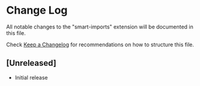 # Change Log

All notable changes to the "smart-imports" extension will be documented in this file.

Check [Keep a Changelog](http://keepachangelog.com/) for recommendations on how to structure this file.

## [Unreleased]

- Initial release
